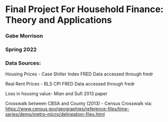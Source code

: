 # Final Project For Household Finance: Theory and Applications
### Gabe Morrison
### Spring 2022



### Data Sources:
Housing Prices - Case Shiller Index FRED Data accessed through fredr

Real Rent Prices - BLS CPI FRED Data accessed through fredr

Loss in housing value- Mian and Sufi 2013 paper

Crosswalk between CBSA and County (2013) - Census Crosswalk via: https://www.census.gov/geographies/reference-files/time-series/demo/metro-micro/delineation-files.html
